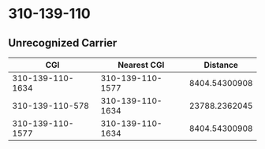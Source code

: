 # 310-139-110
## Unrecognized Carrier


| CGI | Nearest CGI | Distance |
|-----|-------------|----------|
| 310-139-110-1634 | 310-139-110-1577 | 8404.54300908 |
| 310-139-110-578 | 310-139-110-1634 | 23788.2362045 |
| 310-139-110-1577 | 310-139-110-1634 | 8404.54300908 |
